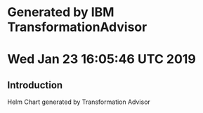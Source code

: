 # Generated by IBM TransformationAdvisor
# Wed Jan 23 16:05:46 UTC 2019
## Introduction

Helm Chart generated by Transformation Advisor
